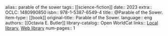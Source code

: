 alias:: parable of the sower
tags:: [[science-fiction]]
date:: 2023
extra:: OCLC: 1480990850
isbn:: 978-1-5387-6549-4
title:: @Parable of the Sower.
item-type:: [[book]]
original-title:: Parable of the Sower.
language:: eng
authors:: [[Octavia E. Butler]]
library-catalog:: Open WorldCat
links:: [Local library](zotero://select/library/items/3GRDX67V), [Web library](https://www.zotero.org/users/979977/items/3GRDX67V)
num-pages:: 1
